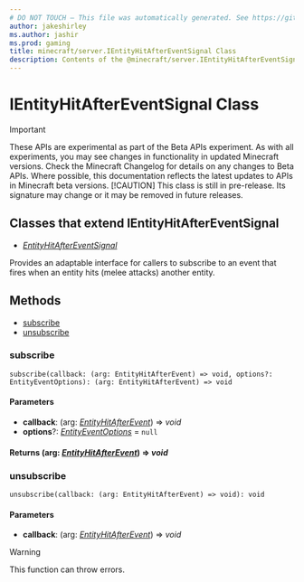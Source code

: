 ```yaml
---
# DO NOT TOUCH — This file was automatically generated. See https://github.com/mojang/minecraftapidocsgenerator to modify descriptions, examples, etc.
author: jakeshirley
ms.author: jashir
ms.prod: gaming
title: minecraft/server.IEntityHitAfterEventSignal Class
description: Contents of the @minecraft/server.IEntityHitAfterEventSignal class.
---
```

# IEntityHitAfterEventSignal Class
>[!IMPORTANT]
>These APIs are experimental as part of the Beta APIs experiment. As with all experiments, you may see changes in functionality in updated Minecraft versions. Check the Minecraft Changelog for details on any changes to Beta APIs. Where possible, this documentation reflects the latest updates to APIs in Minecraft beta versions.
> [!CAUTION]
> This class is still in pre-release.  Its signature may change or it may be removed in future releases.

## Classes that extend IEntityHitAfterEventSignal
- [*EntityHitAfterEventSignal*](EntityHitAfterEventSignal.md)

Provides an adaptable interface for callers to subscribe to an event that fires when an entity hits (melee attacks) another entity.

## Methods
- [subscribe](#subscribe)
- [unsubscribe](#unsubscribe)

### **subscribe**
`
subscribe(callback: (arg: EntityHitAfterEvent) => void, options?: EntityEventOptions): (arg: EntityHitAfterEvent) => void
`

#### **Parameters**
- **callback**: (arg: [*EntityHitAfterEvent*](EntityHitAfterEvent.md)) => *void*
- **options**?: [*EntityEventOptions*](EntityEventOptions.md) = `null`

#### **Returns** (arg: [*EntityHitAfterEvent*](EntityHitAfterEvent.md)) => *void*

### **unsubscribe**
`
unsubscribe(callback: (arg: EntityHitAfterEvent) => void): void
`

#### **Parameters**
- **callback**: (arg: [*EntityHitAfterEvent*](EntityHitAfterEvent.md)) => *void*

> [!WARNING]
> This function can throw errors.
